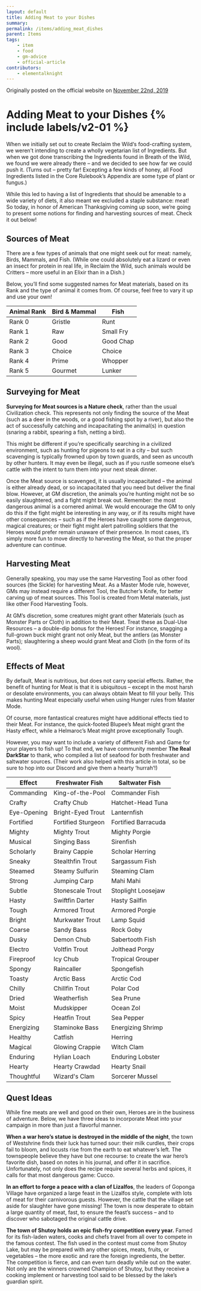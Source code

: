 ```yaml
---
layout: default
title: Adding Meat to your Dishes
summary:
permalink: /items/adding_meat_dishes
parent: Items
tags:
    - item
    - food
    - gm-advice
    - official-article
contributors:
    - elementalknight
---
```


Originally posted on the official website on [November 22nd, 2019](https://reclaimthewild.net/index.php/2019/11/22/adding-meat-to-your-dishes/)

# Adding Meat to your Dishes {% include labels/v2-01 %}

When we initially set out to create Reclaim the Wild‘s food-crafting system, we weren’t intending to create a wholly vegetarian list of Ingredients. But when we got done transcribing the Ingredients found in Breath of the Wild, we found we were already there – and we decided to see how far we could push it. (Turns out – pretty far! Excepting a few kinds of honey, all Food Ingredients listed in the Core Rulebook’s Appendix are some type of plant or fungus.)

While this led to having a list of Ingredients that should be amenable to a wide variety of diets, it also meant we excluded a staple substance: meat! So today, in honor of American Thanksgiving coming up soon, we’re going to present some notions for finding and harvesting sources of meat. Check it out below!

## Sources of Meat

There are a few types of animals that one might seek out for meat: namely, Birds, Mammals, and Fish. (While one could absolutely eat a lizard or even an insect for protein in real life, in Reclaim the Wild, such animals would be Critters – more useful in an Elixir than in a Dish.)

Below, you’ll find some suggested names for Meat materials, based on its Rank and the type of animal it comes from. Of course, feel free to vary it up and use your own!

| Animal Rank | Bird & Mammal | Fish      |
|-------------|---------------|-----------|
| Rank 0      | Gristle       | Runt      |
| Rank 1      | Raw           | Small Fry |
| Rank 2      | Good          | Good Chap |
| Rank 3      | Choice        | Choice    |
| Rank 4      | Prime         | Whopper   |
| Rank 5      | Gourmet       | Lunker    |

## Surveying for Meat

**Surveying for Meat sources is a Nature check**, rather than the usual Civilization check. This represents not only finding the source of the Meat (such as a deer in the woods, or a good fishing spot by a river), but also the act of successfully catching and incapacitating the animal(s) in question (snaring a rabbit, spearing a fish, netting a bird).

This might be different if you’re specifically searching in a civilized environment, such as hunting for pigeons to eat in a city – but such scavenging is typically frowned upon by town guards, and seen as uncouth by other hunters. It may even be illegal, such as if you rustle someone else’s cattle with the intent to turn them into your next steak dinner.

Once the Meat source is scavenged, it is usually incapacitated – the animal is either already dead, or so incapacitated that you need but deliver the final blow. However, at GM discretion, the animals you’re hunting might not be so easily slaughtered, and a fight might break out. Remember: the most dangerous animal is a cornered animal. We would encourage the GM to only do this if the fight might be interesting in any way, or if its results might have other consequences – such as if the Heroes have caught some dangerous, magical creatures; or their fight might alert patrolling soldiers that the Heroes would prefer remain unaware of their presence. In most cases, it’s simply more fun to move directly to harvesting the Meat, so that the proper adventure can continue.

## Harvesting Meat

Generally speaking, you may use the same Harvesting Tool as other food sources (the Sickle) for harvesting Meat. As a Master Mode rule, however, GMs may instead require a different Tool, the Butcher’s Knife, for better carving up of meat sources. This Tool is created from Metal materials, just like other Food Harvesting Tools.

At GM’s discretion, some creatures might grant other Materials (such as Monster Parts or Cloth) in addition to their Meat. Treat these as Dual-Use Resources – a double-dip bonus for the Heroes! For instance, snagging a full-grown buck might grant not only Meat, but the antlers (as Monster Parts); slaughtering a sheep would grant Meat and Cloth (in the form of its wool). 

## Effects of Meat

By default, Meat is nutritious, but does not carry special effects. Rather, the benefit of hunting for Meat is that it is ubiquitous – except in the most harsh or desolate environments, you can always obtain Meat to fill your belly. This makes hunting Meat especially useful when using Hunger rules from Master Mode.

Of course, more fantastical creatures might have additional effects tied to their Meat. For instance, the quick-footed Blupee’s Meat might grant the Hasty effect, while a Helmaroc’s Meat might prove exceptionally Tough.

However, you may want to include a variety of different Fish and Game for your players to fish up! To that end, we have community member **The Real DarkStar** to thank, who compiled a list of seafood for both freshwater and saltwater sources. (Their work also helped with this article in total, so be sure to hop into our Discord and give them a hearty ‘hurrah’!)

| Effect      | Freshwater Fish    | Saltwater Fish      |
|-------------|--------------------|---------------------|
| Commanding  | King-of-the-Pool   | Commander Fish      |
| Crafty      | Crafty Chub        | Hatchet-Head Tuna   |
| Eye-Opening | Bright-Eyed Trout  | Lanternfish         |
| Fortified   | Fortified Sturgeon | Fortified Barracuda |
| Mighty      | Mighty Trout       | Mighty Porgie       |
| Musical     | Singing Bass       | Sirenfish           |
| Scholarly   | Brainy Cappie      | Scholar Herring     |
| Sneaky      | Stealthfin Trout   | Sargassum Fish      |
| Steamed     | Steamy Sulfurin    | Steaming Clam       |
| Strong      | Jumping Carp       | Mahi Mahi           |
| Subtle      | Stonescale Trout   | Stoplight Loosejaw  |
| Hasty       | Swiftfin Darter    | Hasty Sailfin       |
| Tough       | Armored Trout      | Armored Porgie      |
| Bright      | Murkwater Trout    | Lamp Squid          |
| Coarse      | Sandy Bass         | Rock Goby           |
| Dusky       | Demon Chub         | Sabertooth Fish     |
| Electro     | Voltfin Trout      | Jolthead Porgy      |
| Fireproof   | Icy Chub           | Tropical Grouper    |
| Spongy      | Raincaller         | Spongefish          |
| Toasty      | Arctic Bass        | Arctic Cod          |
| Chilly      | Chillfin Trout     | Polar Cod           |
| Dried       | Weatherfish        | Sea Prune           |
| Moist       | Mudskipper         | Ocean Zol           |
| Spicy       | Heatfin Trout      | Sea Pepper          |
| Energizing  | Staminoke Bass     | Energizing Shrimp   |
| Healthy     | Catfish            | Herring             |
| Magical     | Glowing Crappie    | Witch Clam          |
| Enduring    | Hylian Loach       | Enduring Lobster    |
| Hearty      | Hearty Crawdad     | Hearty Snail        |
| Thoughtful  | Wizard's Clam      | Sorcerer Mussel     |

## Quest Ideas

While fine meats are well and good on their own, Heroes are in the business of adventure. Below, we have three ideas to incorporate Meat into your campaign in more than just a flavorful manner.

**When a war hero’s statue is destroyed in the middle of the night**, the town of Westshrine finds their luck has turned sour: their milk curdles, their crops fail to bloom, and locusts rise from the earth to eat whatever’s left. The townspeople believe they have but one recourse: to create the war hero’s favorite dish, based on notes in his journal, and offer it in sacrifice. Unfortunately, not only does the recipe require several herbs and spices, it calls for that most dangerous game: Cucco.

**In an effort to forge a peace with a clan of Lizalfos**, the leaders of Goponga Village have organized a large feast in the Lizalfos style, complete with lots of meat for their carnivorous guests. However, the cattle that the village set aside for slaughter have gone missing! The town is now desperate to obtain a large quantity of meat, fast, to ensure the feast’s success – and to discover who sabotaged the original cattle drive.

**The town of Shutoy holds an epic fish-fry competition every year.** Famed for its fish-laden waters, cooks and chefs travel from all over to compete in the famous contest. The fish used in the contest must come from Shutoy Lake, but may be prepared with any other spices, meats, fruits, or vegetables – the more exotic and rare the foreign ingredients, the better. The competition is fierce, and can even turn deadly while out on the water. Not only are the winners crowned Champion of Shutoy, but they receive a cooking implement or harvesting tool said to be blessed by the lake’s guardian spirit.